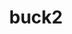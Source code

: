 ---
git: https://github.com/facebook/buck2
logohandle: buck2build
sort: buck2
title: buck2
website: https://buck2.build/
---